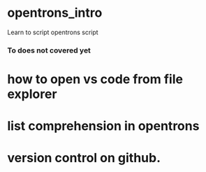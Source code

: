 # opentrons_intro
Learn to script opentrons script


### To does not covered yet
# how to open vs code from file explorer
# list comprehension in opentrons 
# version control on github. 